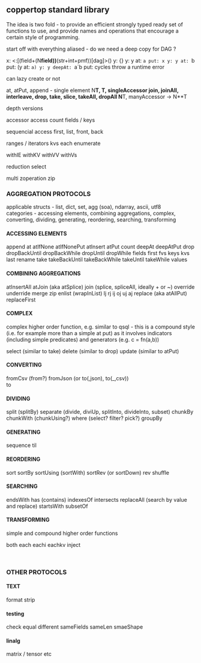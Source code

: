 ## coppertop standard library

The idea is two fold - to provide an efficient strongly typed ready set of functions to use, and provide names and 
operations that encourage a certain style of programming.

start off with everything aliased - do we need a deep copy for DAG ?

x: <:[(field+(N**field))**(str+int+pmf))[dag]>()
y: {}
y: y at: `a put: x
y: y at: `b put: (y at: `a)
y: y deepAt: `a`b put: cycles throw a runtime error

can lazy create or not




at, atPut, append - single element   N**T, T, singleAccessor
join, joinAll, interleave, drop, take, slice, takeAll, dropAll  N**T, manyAccessor -> N**T

depth versions

accessor access
count
fields / keys

sequencial access
first, list, front, back


ranges / iterators
kvs
each
enumerate

withIE
withKV
withVV
withVs


reduction
select

multi zoperation
zip




### AGGREGATION PROTOCOLS

applicable structs - list, dict, set, agg (soa), ndarray, ascii, utf8 \
categories - accessing elements, combining aggregations, complex, converting, dividing, generating, reordering, 
searching, transforming


#### ACCESSING ELEMENTS

append
at
atIfNone
atIfNonePut
atInsert
atPut
count
deepAt
deepAtPut
drop
dropBackUntil
dropBackWhile
dropUntil
dropWhile
fields
first
fvs
keys
kvs
last
rename
take
takeBackUntil
takeBackWhile
takeUntil
takeWhile
values


#### COMBINING AGGREGATIONS

atInsertAll
atJoin      (aka atSplice)
join        (splice, spliceAll, ideally + or ~)
override
underride
merge
zip
enlist      (wrapInList)
lj
rj
ij
oj
uj
aj
replace     (aka atAllPut)
replaceFirst


#### COMPLEX

complex higher order function, e.g.  similar to qsql - this is a compound style (i.e. for example more than a 
simple at put) as it involves indicators (including simple predicates) and generators (e.g. c = fn(a,b))

select      (similar to take)
delete      (similar to drop)
update      (similar to atPut)


#### CONVERTING

fromCsv     (from?)
fromJson    (or to(,json), to(_,csv))  
to


#### DIVIDING

split       (splitBy)
separate    (divide, diviUp, splitInto, divideInto, subset)
chunkBy
chunkWith   (chunkUsing?)
where       (select? filter? pick?)
groupBy


#### GENERATING

sequence
til


#### REORDERING

sort
sortBy
sortUsing   (sortWith)
sortRev     (or sortDown)
rev
shuffle


#### SEARCHING

endsWith
has         (contains)
indexesOf
intersects
replaceAll  (search by value and replace)
startsWith
subsetOf


#### TRANSFORMING

simple and compound higher order functions

both
each
eachi
eachkv
inject

<br>


### OTHER PROTOCOLS

#### TEXT

format
strip

#### testing

check
equal
different
sameFields
sameLen
smaeShape


#### linalg

matrix / tensor etc



